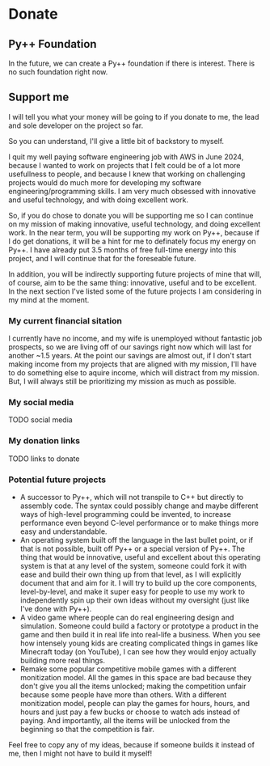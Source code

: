 # Donate

## Py++ Foundation

In the future, we can create a Py++ foundation if there is interest. There is no such foundation right now.

## Support me

I will tell you what your money will be going to if you donate to me, the lead and sole developer on the project so far.

So you can understand, I'll give a little bit of backstory to myself.

I quit my well paying software engineering job with AWS in June 2024, because I wanted to work on projects that I felt could be of a lot more usefullness to people, and because I knew that working on challenging projects would do much more for developing my software engineering/programming skills. I am very much obsessed with innovative and useful technology, and with doing excellent work.

So, if you do chose to donate you will be supporting me so I can continue on my mission of making innovative, useful technology, and doing excellent work. In the near term, you will be supporting my work on Py++, because if I do get donations, it will be a hint for me to definately focus my energy on Py++. I have already put 3.5 months of free full-time energy into this project, and I will continue that for the foreseable future.

In addition, you will be indirectly supporting future projects of mine that will, of course, aim to be the same thing: innovative, useful and to be excellent. In the next section I've listed some of the future projects I am considering in my mind at the moment.

### My current financial sitation

I currently have no income, and my wife is unemployed without fantastic job prospects, so we are living off of our savings right now which will last for another ~1.5 years. At the point our savings are almost out, if I don't start making income from my projects that are aligned with my mission, I'll have to do something else to aquire income, which will distract from my mission. But, I will always still be prioritizing my mission as much as possible.

### My social media

TODO social media

### My donation links

TODO links to donate

### Potential future projects

- A successor to Py++, which will not transpile to C++ but directly to assembly code. The syntax could possibly change and maybe different ways of high-level programming could be invented, to increase performance even beyond C-level performance or to make things more easy and understandable.
- An operating system built off the language in the last bullet point, or if that is not possible, built off Py++ or a special version of Py++. The thing that would be innovative, useful and excellent about this operating system is that at any level of the system, someone could fork it with ease and build their own thing up from that level, as I will explicitly document that and aim for it. I will try to build up the core components, level-by-level, and make it super easy for people to use my work to independently spin up their own ideas without my oversight (just like I've done with Py++).
- A video game where people can do real engineering design and simulation. Someone could build a factory or prototype a product in the game and then build it in real life into real-life a business. When you see how intensely young kids are creating complicated things in games like Minecraft today (on YouTube), I can see how they would enjoy actually building more real things.
- Remake some popular competitive mobile games with a different monitization model. All the games in this space are bad because they don't give you all the items unlocked; making the competition unfair because some people have more than others. With a different monitization model, people can play the games for hours, hours, and hours and just pay a few bucks or choose to watch ads instead of paying. And importantly, all the items will be unlocked from the beginning so that the competition is fair.

Feel free to copy any of my ideas, because if someone builds it instead of me, then I might not have to build it myself!